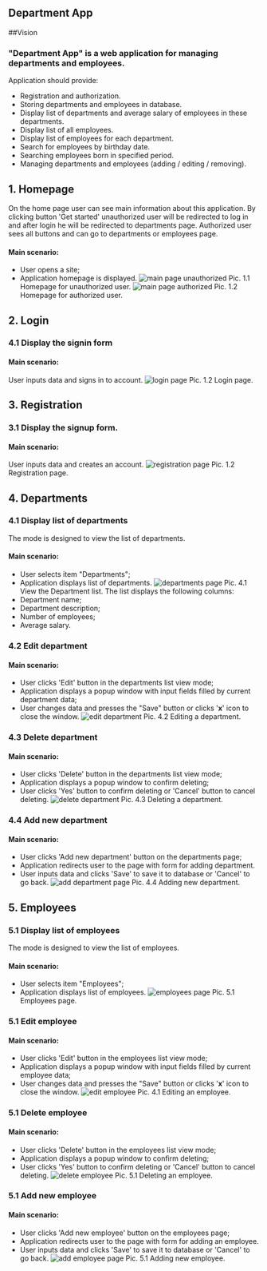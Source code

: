 <h2>Department App</h2>
##Vision

### "Department App" is a web application for managing departments and employees.

Application should provide:
- Registration and authorization.
- Storing departments and employees in database.
- Display list of departments and average salary of employees in these departments.
- Display list of all employees.
- Display list of employees for each department.
- Search for employees by birthday date.
- Searching employees born in specified period.
- Managing departments and employees (adding / editing / removing).
## 1. Homepage
On the home page user can see main information about this application. By clicking button 'Get started' unauthorized user will be redirected to log in and after login he will be redirected to departments page. 
Authorized user sees all buttons and can go to departments or employees page.
#### Main scenario:
- User opens a site;
- Application homepage is displayed.
![main page unauthorized](mockups/index_page.jpg)
Pic. 1.1 Homepage for unauthorized user.
![main page authorized](mockups/index_page_auth.jpg)
Pic. 1.2 Homepage for authorized user.
## 2. Login
### 4.1 Display the signin form
#### Main scenario:
User inputs data and signs in to account.
![login page](mockups/login.jpg)
Pic. 1.2 Login page.
## 3. Registration
### 3.1 Display the signup form.
#### Main scenario:
User inputs data and creates an account.
![registration page](mockups/register.jpg)
Pic. 1.2 Registration page.
## 4. Departments
### 4.1 Display list of departments
The mode is designed to view the list of departments.
#### Main scenario:
- User selects item "Departments";
- Application displays list of departments.
![departments page](mockups/departments_page.jpg)
Pic. 4.1 View the Department list.
The list displays the following columns:
- Department name;
- Department description;
- Number of employees;
- Average salary.
### 4.2 Edit department
#### Main scenario:
- User clicks 'Edit' button in the departments list view mode;
- Application displays a popup window with input fields filled by current department data;
- User changes data and presses the "Save" button or clicks '<b>x</b>' icon to close the window. 
![edit department](mockups/edit_dep.jpg)
Pic. 4.2 Editing a department.
### 4.3 Delete department
#### Main scenario:
- User clicks 'Delete' button in the departments list view mode;
- Application displays a popup window to confirm deleting;
- User clicks 'Yes' button to confirm deleting or 'Cancel' button to cancel deleting.
![delete department](mockups/delete_dep.jpg)
Pic. 4.3 Deleting a department.
### 4.4 Add new department
#### Main scenario:
- User clicks 'Add new department' button on the departments page;
- Application redirects user to the page with form for adding department.
- User inputs data and clicks 'Save' to save it to database or 'Cancel' to go back.
![add department page](mockups/add_dep.jpg)
Pic. 4.4 Adding new department.
## 5. Employees
### 5.1 Display list of employees
The mode is designed to view the list of employees.
#### Main scenario:
- User selects item "Employees";
- Application displays list of employees.
![employees page](mockups/employees_page.jpg)
Pic. 5.1 Employees page.
### 5.1 Edit employee
#### Main scenario:
- User clicks 'Edit' button in the employees list view mode;
- Application displays a popup window with input fields filled by current employee data;
- User changes data and presses the "Save" button or clicks '<b>x</b>' icon to close the window. 
![edit employee](mockups/edit_emp.jpg)
Pic. 4.1 Editing an employee.
### 5.1 Delete employee
#### Main scenario:
- User clicks 'Delete' button in the employees list view mode;
- Application displays a popup window to confirm deleting;
- User clicks 'Yes' button to confirm deleting or 'Cancel' button to cancel deleting.
![delete employee](mockups/delete_emp.jpg)
Pic. 5.1 Deleting an employee.
### 5.1 Add new employee
#### Main scenario:
- User clicks 'Add new employee' button on the employees page;
- Application redirects user to the page with form for adding an employee.
- User inputs data and clicks 'Save' to save it to database or 'Cancel' to go back.
![add employee page](mockups/add_emp.jpg)
Pic. 5.1 Adding new employee.